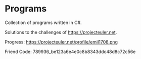 # Programs

Collection of programs written in C#. 

Solutions to the challenges of https://projecteuler.net.

Progress: https://projecteuler.net/profile/emil1708.png

Friend Code: 789936_be123a6e4e0c8b8343ddc48d8c72c56e